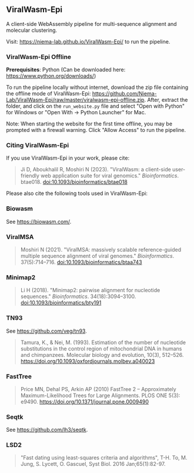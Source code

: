 ## ViralWasm-Epi 

A client-side WebAssembly pipeline for multi-sequence alignment and molecular clustering.

Visit: https://niema-lab.github.io/ViralWasm-Epi/ to run the pipeline.

### ViralWasm-Epi Offline
**Prerequisites**: Python (Can be downloaded here: https://www.python.org/downloads/)

To run the pipeline locally without internet, download the zip file containing the offline mode of ViralWasm-Epi: https://github.com/Niema-Lab/ViralWasm-Epi/raw/master/viralwasm-epi-offline.zip. After, extract the folder, and click on the `run_website.py` file and select "Open with Python" for Windows or "Open With -> Python Launcher" for Mac. 


Note: When starting the website for the first time offline, you may be prompted with a firewall warning. Click "Allow Access" to run the pipeline.

### Citing ViralWasm-Epi

If you use ViralWasm-Epi in your work, please cite:

> Ji D, Aboukhalil R, Moshiri N (2023). "ViralWasm: a client-side user-friendly web application suite for viral genomics." *Bioinformatics*. btae018. [doi:10.1093/bioinformatics/btae018](https://doi.org/10.1093/bioinformatics/btae018)

Please also cite the following tools used in ViralWasm-Epi:

### Biowasm

See https://biowasm.com/.

### ViralMSA

> Moshiri N (2021). "ViralMSA: massively scalable reference-guided multiple sequence alignment of viral genomes." *Bioinformatics*. 37(5):714–716. [doi:10.1093/bioinformatics/btaa743](https://doi.org/10.1093/bioinformatics/btaa743)

### Minimap2

> Li H (2018). "Minimap2: pairwise alignment for nucleotide sequences." *Bioinformatics*. 34(18):3094–3100. [doi:10.1093/bioinformatics/bty191](https://doi.org/10.1093/bioinformatics/bty191)

### TN93 

See https://github.com/veg/tn93. 

> Tamura, K., & Nei, M. (1993). Estimation of the number of nucleotide substitutions in the control region of mitochondrial DNA in humans and chimpanzees. Molecular biology and evolution, 10(3), 512–526. https://doi.org/10.1093/oxfordjournals.molbev.a040023

### FastTree

> Price MN, Dehal PS, Arkin AP (2010) FastTree 2 – Approximately Maximum-Likelihood Trees for Large Alignments. PLOS ONE 5(3): e9490. https://doi.org/10.1371/journal.pone.0009490

### Seqtk

See https://github.com/lh3/seqtk.

### LSD2

> "Fast dating using least-squares criteria and algorithms", T-H. To, M. Jung, S. Lycett, O. Gascuel, Syst Biol. 2016 Jan;65(1):82-97.
